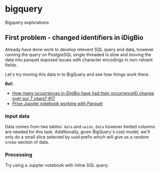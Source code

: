 # bigquery
Bigquery explorations

## First problem - changed identifiers in iDigBio

Already have done work to develop relevent SQL query and data, however running
the query on PostgreSQL single threaded is slow and moving the data into 
parquet exposed issues with character encodings in non-relvent fields.

Let's try moving this data in to BigQuery and see how things work there.

**Ref:** 
* [How many occurrences in iDigBio have had their occurrenceID change over our 7 years? #17](https://github.com/iDigBio/research-project-ideas/issues/17)
* [Prive Jupyter notebook working with Parquet](https://jupyter.idigbio.org/user/mjcollin/notebooks/ChangedOccurrenceIDs.ipynb)

### Input data

Data comes from two tables: `data` and `uuids_data` however limited columns 
are needed for this task. Additionally, given BigQuery's cost model, we'll
only do a small slice selected by uuid prefix which will give us a random 
cross-section of data.

### Processing

Try using a Jupyter notebook with inline SQL query.